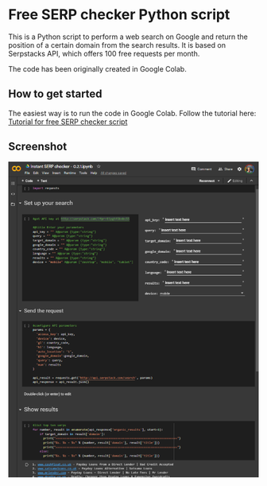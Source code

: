 # Free SERP checker Python script
This is a Python script to perform a web search on Google and return the position of a certain domain from the search results. It is based on Serpstacks API, which offers 100 free requests per month.

The code has been originally created in Google Colab.

## How to get started
The easiest way is to run the code in Google Colab. Follow the tutorial here: [Tutorial for free SERP checker script](https://bluerivermountains.com/en/free-serp-checker-python-script)

## Screenshot
![image](/images/full-size-serp-checker-screenshot.png)